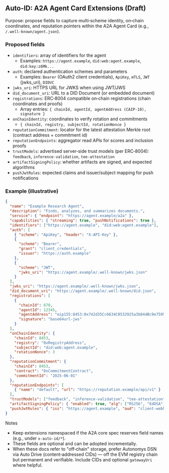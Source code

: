 ## Auto‑ID: A2A Agent Card Extensions (Draft)

Purpose: propose fields to capture multi‑scheme identity, on‑chain coordinates, and reputation pointers within the A2A Agent Card (e.g., `/.well-known/agent.json`).

### Proposed fields

- `identifiers`: array of identifiers for the agent
  - Examples: `https://agent.example`, `did:web:agent.example`, `did:key:z6Mk...`
- `auth`: declared authentication schemes and parameters
  - Examples: `Bearer` (OAuth2 client credentials), `ApiKey`, `mTLS`, `JWT` (jwks_uri), `DIDVC`
- `jwks_uri`: HTTPS URL for JWKS when using JWT/JWS
- `did_document_uri`: URL to a DID Document (or embedded document)
- `registrations`: ERC‑8004 compatible on‑chain registrations (chain coordinates and proofs)
  - Array entries: `{ chainId, agentId, agentAddress (CAIP‑10), signature }`
- `onChainIdentity`: coordinates to verify rotation and commitments
  - `{ chainId, registry, subjectId, rotationNonce }`
- `reputationCommitment`: locator for the latest attestation Merkle root (contract address + commitment id)
- `reputationEndpoints`: aggregator read APIs for scores and inclusion proofs
- `trustModels`: advertised server‑side trust models (per ERC‑8004): `feedback`, `inference-validation`, `tee-attestation`
- `artifactSigningPolicy`: whether artifacts are signed, and expected algorithms
- `pushJwtRules`: expected claims and issuer/subject mapping for push notifications

### Example (illustrative)

```json
{
  "name": "Example Research Agent",
  "description": "Finds, analyzes, and summarizes documents.",
  "service": { "endpoint": "https://agent.example/a2a" },
  "capabilities": { "streaming": true, "pushNotifications": true },
  "identifiers": ["https://agent.example", "did:web:agent.example"],
  "auth": [
    { "scheme": "ApiKey", "header": "X-API-Key" },
    {
      "scheme": "Bearer",
      "grant": "client_credentials",
      "issuer": "https://auth.example"
    },
    {
      "scheme": "JWT",
      "jwks_uri": "https://agent.example/.well-known/jwks.json"
    }
  ],
  "jwks_uri": "https://agent.example/.well-known/jwks.json",
  "did_document_uri": "https://agent.example/.well-known/did.json",
  "registrations": [
    {
      "chainId": 870,
      "agentId": 12345,
      "agentAddress": "eip155:8453:0x742d35Cc6634C0532925a3b844Bc9e7595f0bEb7",
      "signature": "base64url-jws"
    }
  ],
  "onChainIdentity": {
    "chainId": 8453,
    "registry": "0xRegistryAddress",
    "subjectId": "did:web:agent.example",
    "rotationNonce": 3
  },
  "reputationCommitment": {
    "chainId": 8453,
    "contract": "0xCommitmentContract",
    "commitmentId": "2025-06-01"
  },
  "reputationEndpoints": [
    { "name": "default", "url": "https://reputation.example/api/v1" }
  ],
  "trustModels": ["feedback", "inference-validation", "tee-attestation"],
  "artifactSigningPolicy": { "enabled": true, "alg": ["RS256", "EdDSA"] },
  "pushJwtRules": { "iss": "https://agent.example", "aud": "client-webhook" }
}
```

Notes

- Keep extensions namespaced if the A2A core spec reserves field names (e.g., under `x-auto-id/*`).
- These fields are optional and can be adopted incrementally.
- When these docs refer to "off‑chain" storage, prefer Autonomys DSN via Auto Drive (content‑addressed CIDs) — off the EVM registry chain but permanent and verifiable. Include CIDs and optional `gatewayUri` where helpful.
